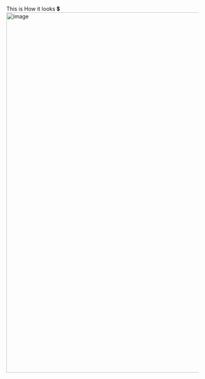This is How it looks 💲
<img width="946" alt="image" src="https://github.com/user-attachments/assets/793b5c75-6f21-4a6e-bda7-6564342a94f1">
